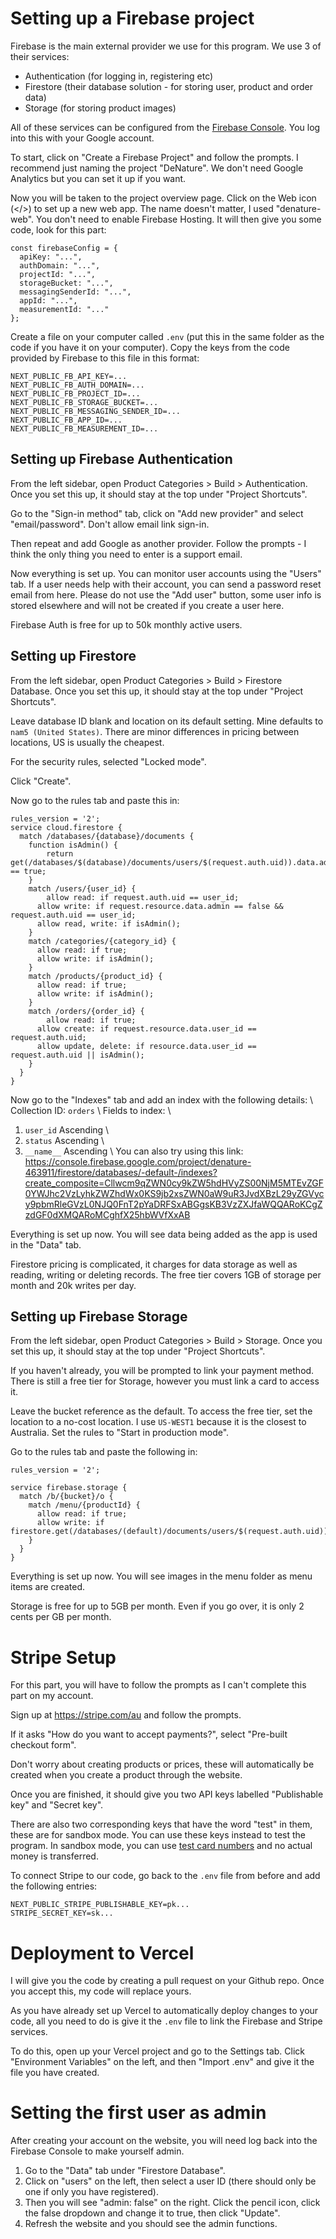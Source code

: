 # Setting up a Firebase project

Firebase is the main external provider we use for this program. We use 3 of their services:
* Authentication (for logging in, registering etc)
* Firestore (their database solution - for storing user, product and order data)
* Storage (for storing product images)

All of these services can be configured from the [Firebase Console](https://console.firebase.google.com/). You log into this with your Google account.

To start, click on "Create a Firebase Project" and follow the prompts. I recommend just naming the project "DeNature". We don't need Google Analytics but you can set it up if you want.

Now you will be taken to the project overview page. Click on the Web icon (</>) to set up a new web app. The name doesn't matter, I used "denature-web". You don't need to enable Firebase Hosting. It will then give you some code, look for this part:
```
const firebaseConfig = {
  apiKey: "...",
  authDomain: "...",
  projectId: "...",
  storageBucket: "...",
  messagingSenderId: "...",
  appId: "...",
  measurementId: "..."
};
```

Create a file on your computer called `.env` (put this in the same folder as the code if you have it on your computer). Copy the keys from the code provided by Firebase to this file in this format:
```
NEXT_PUBLIC_FB_API_KEY=...
NEXT_PUBLIC_FB_AUTH_DOMAIN=...
NEXT_PUBLIC_FB_PROJECT_ID=...
NEXT_PUBLIC_FB_STORAGE_BUCKET=...
NEXT_PUBLIC_FB_MESSAGING_SENDER_ID=...
NEXT_PUBLIC_FB_APP_ID=...
NEXT_PUBLIC_FB_MEASUREMENT_ID=...
```

## Setting up Firebase Authentication
From the left sidebar, open Product Categories > Build > Authentication. Once you set this up, it should stay at the top under "Project Shortcuts".

Go to the "Sign-in method" tab, click on "Add new provider" and select "email/password". Don't allow email link sign-in.

Then repeat and add Google as another provider. Follow the prompts - I think the only thing you need to enter is a support email.

Now everything is set up. You can monitor user accounts using the "Users" tab.
If a user needs help with their account, you can send a password reset email from here.
Please do not use the "Add user" button, some user info is stored elsewhere and will not be created if you create a user here.

Firebase Auth is free for up to 50k monthly active users.

## Setting up Firestore
From the left sidebar, open Product Categories > Build > Firestore Database. Once you set this up, it should stay at the top under "Project Shortcuts".

Leave database ID blank and location on its default setting. Mine defaults to `nam5 (United States)`. There are minor differences in pricing between locations, US is usually the cheapest.

For the security rules, selected "Locked mode".

Click "Create".

Now go to the rules tab and paste this in:
```
rules_version = '2';
service cloud.firestore {
  match /databases/{database}/documents {
  	function isAdmin() {
    	return get(/databases/$(database)/documents/users/$(request.auth.uid)).data.admin == true;
    }
    match /users/{user_id} {
    	allow read: if request.auth.uid == user_id;
      allow write: if request.resource.data.admin == false && request.auth.uid == user_id;
      allow read, write: if isAdmin();
    }
  	match /categories/{category_id} {
      allow read: if true;
      allow write: if isAdmin();
    }
    match /products/{product_id} {
      allow read: if true;
      allow write: if isAdmin();
    }
    match /orders/{order_id} {
    	allow read: if true;
      allow create: if request.resource.data.user_id == request.auth.uid;
      allow update, delete: if resource.data.user_id == request.auth.uid || isAdmin();
    }
  }
}
```

Now go to the "Indexes" tab and add an index with the following details: \\
Collection ID: `orders` \\
Fields to index: \\
1. `user_id` Ascending \\
2. `status` Ascending \\
3. `__name__` Ascending \\
You can also try using this link: https://console.firebase.google.com/project/denature-463911/firestore/databases/-default-/indexes?create_composite=Cllwcm9qZWN0cy9kZW5hdHVyZS00NjM5MTEvZGF0YWJhc2VzLyhkZWZhdWx0KS9jb2xsZWN0aW9uR3JvdXBzL29yZGVycy9pbmRleGVzL0NJQ0FnT2pYaDRFSxABGgsKB3VzZXJfaWQQARoKCgZzdGF0dXMQARoMCghfX25hbWVfXxAB

Everything is set up now. You will see data being added as the app is used in the "Data" tab.

Firestore pricing is complicated, it charges for data storage as well as reading, writing or deleting records.
The free tier covers 1GB of storage per month and 20k writes per day.

## Setting up Firebase Storage
From the left sidebar, open Product Categories > Build > Storage. Once you set this up, it should stay at the top under "Project Shortcuts".

If you haven't already, you will be prompted to link your payment method.
There is still a free tier for Storage, however you must link a card to access it.

Leave the bucket reference as the default.
To access the free tier, set the location to a no-cost location.
I use `US-WEST1` because it is the closest to Australia.
Set the rules to "Start in production mode".

Go to the rules tab and paste the following in:
```
rules_version = '2';

service firebase.storage {
  match /b/{bucket}/o {
    match /menu/{productId} {
      allow read: if true;
      allow write: if firestore.get(/databases/(default)/documents/users/$(request.auth.uid)).data.admin;
    }
  }
}
```

Everything is set up now. You will see images in the menu folder as menu items are created.

Storage is free for up to 5GB per month. Even if you go over, it is only 2 cents per GB per month.

# Stripe Setup
For this part, you will have to follow the prompts as I can't complete this part on my account.

Sign up at https://stripe.com/au and follow the prompts.

If it asks "How do you want to accept payments?", select "Pre-built checkout form".

Don't worry about creating products or prices, these will automatically be created when you create a product through the website.

Once you are finished, it should give you two API keys labelled "Publishable key" and "Secret key".

There are also two corresponding keys that have the word "test" in them, these are for sandbox mode.
You can use these keys instead to test the program.
In sandbox mode, you can use [test card numbers](https://docs.stripe.com/testing?testing-method=card-numbers#cards) and no actual money is transferred.

To connect Stripe to our code, go back to the `.env` file from before and add the following entries:
```
NEXT_PUBLIC_STRIPE_PUBLISHABLE_KEY=pk...
STRIPE_SECRET_KEY=sk...
```

# Deployment to Vercel
I will give you the code by creating a pull request on your Github repo. Once you accept this, my code will replace yours.

As you have already set up Vercel to automatically deploy changes to your code,
all you need to do is give it the `.env` file to link the Firebase and Stripe services.

To do this, open up your Vercel project and go to the Settings tab.
Click "Environment Variables" on the left, and then "Import .env" and give it the file you have created.

# Setting the first user as admin
After creating your account on the website, you will need log back into the Firebase Console to make yourself admin.

1. Go to the "Data" tab under "Firestore Database".
2. Click on "users" on the left, then select a user ID (there should only be one if only you have registered).
3. Then you will see "admin: false" on the right. Click the pencil icon, click the false dropdown and change it to true, then click "Update".
4. Refresh the website and you should see the admin functions.
